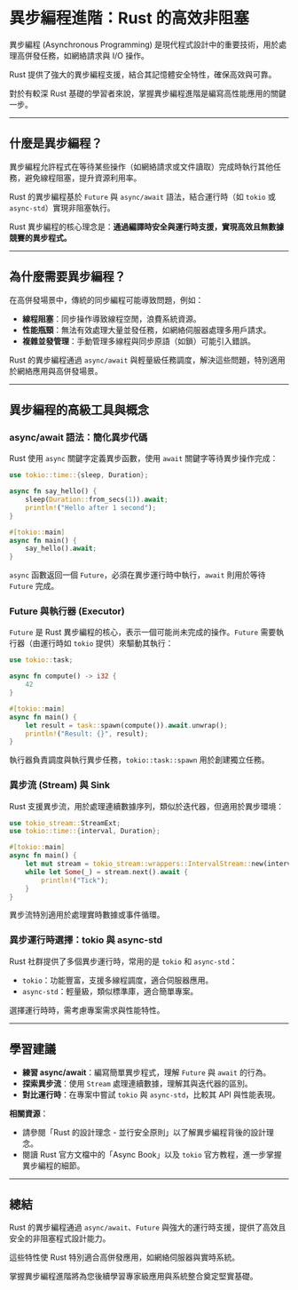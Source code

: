 # 異步編程進階：Rust 的高效非阻塞

異步編程 (Asynchronous Programming) 是現代程式設計中的重要技術，用於處理高併發任務，如網絡請求與 I/O 操作。

Rust 提供了強大的異步編程支援，結合其記憶體安全特性，確保高效與可靠。

對於有較深 Rust 基礎的學習者來說，掌握異步編程進階是編寫高性能應用的關鍵一步。

---

## 什麼是異步編程？

異步編程允許程式在等待某些操作（如網絡請求或文件讀取）完成時執行其他任務，避免線程阻塞，提升資源利用率。

Rust 的異步編程基於 `Future` 與 `async/await` 語法，結合運行時（如 `tokio` 或 `async-std`）實現非阻塞執行。

Rust 異步編程的核心理念是：**通過編譯時安全與運行時支援，實現高效且無數據競賽的異步程式。**

---

## 為什麼需要異步編程？

在高併發場景中，傳統的同步編程可能導致問題，例如：

- **線程阻塞**：同步操作導致線程空閒，浪費系統資源。
- **性能瓶頸**：無法有效處理大量並發任務，如網絡伺服器處理多用戶請求。
- **複雜並發管理**：手動管理多線程與同步原語（如鎖）可能引入錯誤。

Rust 的異步編程通過 `async/await` 與輕量級任務調度，解決這些問題，特別適用於網絡應用與高併發場景。

---

## 異步編程的高級工具與概念

### async/await 語法：簡化異步代碼

Rust 使用 `async` 關鍵字定義異步函數，使用 `await` 關鍵字等待異步操作完成：

```rust
use tokio::time::{sleep, Duration};

async fn say_hello() {
    sleep(Duration::from_secs(1)).await;
    println!("Hello after 1 second");
}

#[tokio::main]
async fn main() {
    say_hello().await;
}
```

`async` 函數返回一個 `Future`，必須在異步運行時中執行，`await` 則用於等待 `Future` 完成。

### Future 與執行器 (Executor)

`Future` 是 Rust 異步編程的核心，表示一個可能尚未完成的操作。`Future` 需要執行器（由運行時如 `tokio` 提供）來驅動其執行：

```rust
use tokio::task;

async fn compute() -> i32 {
    42
}

#[tokio::main]
async fn main() {
    let result = task::spawn(compute()).await.unwrap();
    println!("Result: {}", result);
}
```

執行器負責調度與執行異步任務，`tokio::task::spawn` 用於創建獨立任務。

### 異步流 (Stream) 與 Sink

Rust 支援異步流，用於處理連續數據序列，類似於迭代器，但適用於異步環境：

```rust
use tokio_stream::StreamExt;
use tokio::time::{interval, Duration};

#[tokio::main]
async fn main() {
    let mut stream = tokio_stream::wrappers::IntervalStream::new(interval(Duration::from_secs(1)));
    while let Some(_) = stream.next().await {
        println!("Tick");
    }
}
```

異步流特別適用於處理實時數據或事件循環。

### 異步運行時選擇：tokio 與 async-std

Rust 社群提供了多個異步運行時，常用的是 `tokio` 和 `async-std`：

- `tokio`：功能豐富，支援多線程調度，適合伺服器應用。
- `async-std`：輕量級，類似標準庫，適合簡單專案。

選擇運行時時，需考慮專案需求與性能特性。

---

## 學習建議

- **練習 async/await**：編寫簡單異步程式，理解 `Future` 與 `await` 的行為。
- **探索異步流**：使用 `Stream` 處理連續數據，理解其與迭代器的區別。
- **對比運行時**：在專案中嘗試 `tokio` 與 `async-std`，比較其 API 與性能表現。

**相關資源**：

- 請參閱「Rust 的設計理念 - 並行安全原則」以了解異步編程背後的設計理念。
- 閱讀 Rust 官方文檔中的「Async Book」以及 `tokio` 官方教程，進一步掌握異步編程的細節。

---

## 總結

Rust 的異步編程通過 `async/await`、`Future` 與強大的運行時支援，提供了高效且安全的非阻塞程式設計能力。

這些特性使 Rust 特別適合高併發應用，如網絡伺服器與實時系統。

掌握異步編程進階將為您後續學習專家級應用與系統整合奠定堅實基礎。
